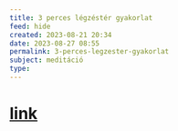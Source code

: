```yaml
---
title: 3 perces légzéstér gyakorlat
feed: hide
created: 2023-08-21 20:34
date: 2023-08-27 08:55
permalink: 3-perces-legzester-gyakorlat
subject: meditáció
type: 
---
```


# [link](https://www.google.com/search?q=3+minute+breathing+space+exercise&sourceid=chrome&ie=UTF-8)

